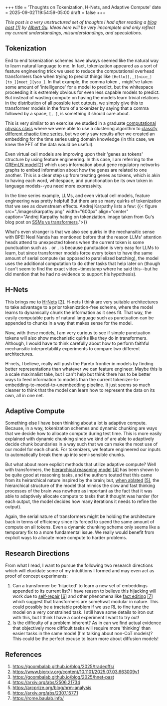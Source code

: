 +++
title = 'Thoughts on Tokenization, H-Nets, and Adaptive Compute'
date = 2025-09-02T19:54:59-05:00
draft = false
+++

*This post is a very unstructured set of thoughts I had after reading a [blog post](https://goombalab.github.io/blog/2025/tradeoffs/) [[1]](#references) by [Albert Gu](https://goombalab.github.io/). Ideas here will be very imcomplete and only reflect my current understandings, misunderstandings, and speculations.*

## Tokenization
End to end tokenization schemes have always seemed like the natural way to learn natural language to me. In fact, tokenization appeared as a sort of feature engineering trick we used to reduce the computational overhead transformers face when trying to predict things like `[Hello][,_][nice_][to_][meet_][you_]`. In that example, the comma token `,` might've taken some amount of 'intelligence' for a model to predict, but the whitespace proceeding it is extremely obvious for even less capable models to predict. But instead of wasting compute on having the models learn trivial relations in the distribution of all possible text outputs, we simply give this to transformer models in the from of a tokenizer by saying that a comma followed by a space, `[,_]`, is something it should care about.

This is very similar to an exercise we studied in a graduate [computational physics class](https://www.wgilpin.com/cphy/) where we were able to use a clustering algorithm to [classify different chaotic time series](https://www.wgilpin.com/cphy/time-series-chaos-clustering#can-we-choose-a-better-featurization), but we only saw results after we created an embedding for the time series using domain knowledge (in this case, we knew the FFT of the data would be useful).

Even virtual cell models are improving upon their 'genes as tokens' structure by using feature engineering. In this case, I am referring to the [GREmLN model](https://www.biorxiv.org/content/10.1101/2025.07.03.663009v1)[[2]](#references) which uses information about gene regulatory networks graphs to embed information about how the genes are related to one another. This is a clear step up from treating genes as tokens, which is akin to having each word, whitespace, and punctionation be its own token in language models--you need more expressivity.

In the time series example, LLMs, and even virtual cell models, feature engineering was pretty helpful! But there are so many quirks of tokenization that we see as downstream effects. Andrej Karpathy lists a few:
{{< figure src="./images/karpathy.png" width="600px" align="center" caption="Andrej Karpathy hating on tokenziation. image taken from Gu's blog post on [SSMs vs transformers](https://goombalab.github.io/blog/2025/tradeoffs/#should-we-get-rid-of-tokenization).">}}

What's even stranger is that we also see quirks in the mechansitic sense with BPE! Neel Nanda has mentioned before that the reason LLMs' attention heads attend to unexpected tokens when the current token is some punctuation such as `.` or `,` is because punctuation is very easy for LLMs to learn, but since transformer models force every token to have the same amount of serial compute (as opposed to parallelized batching), the model uses the additional computation to do other tasks that help later on (though I can't seem to find the exact video+timestamp where he said this--but he did mention that he had no evidence to support his hypothesis).

## H-Nets
This brings me to [H-Nets](https://goombalab.github.io/blog/2025/hnet-past) [[3](#references)]. H-nets I think are very suitable architectures to take advantage to a prior tokenization-free scheme, where the model learns to dynamically chunk the information as it sees fit. That way, the easily computable parts of natural language such as punctuation can be appended to chunks in a way that makes sense for the model.

Now, with these models, I am very curious to see if simple punctuation tokens will also show mechanistic quirks like they do in transformers. Although, I would have to think carefully about how to perform faithful mechansitic interpretability experiments to compare two different architectures.

H-nets, I believe, really will push the Pareto frontier in models by finding better representations than whatever we can feature engineer. Maybe this is a scale maximalist take, but I can't help but think there has to be better ways to feed information to models than the current tokenizer-to-embedding-to-model-to-unembedding pipeline. It just seems so much cleaner to think that the model can learn how to represent the data on its own, all in one net.

## Adaptive Compute
Something else I have been thinking about a lot is adaptive compute. Because, in a way, tokenization schemes and dynamic chunking are ways that we decide how to allocate compute during test time. This is more easily explained with dynamic chunking since we kind of are able to adaptively decide chunk boundaries in a way such that we can make the most use of our model for each chunk. For tokenizers, we feature engineered our inputs to automatically break them up into semi-sensible chunks.

But what about more explicit methods that utilize adaptive compute? Well with transformers, the [hierarchical reasoning model](https://arxiv.org/abs/2506.21734) [[4]](#references) has been shown to be quite good at reasoning tasks, and the authors touted that this came from its heirarchical nature inspired by the brain; but, [when ablated](https://arcprize.org/blog/hrm-analysis) [[5]](#references), the hierarchical structure of the model that mimics the slow and fast thinking processes of the brain was nowhere as important as the fact that it was able to adaptively allocate compute to tasks that it thought was harder (for each output, the model decides how many iterations it needs to refine the output).

Again, the serial nature of transformers might be holding the architecture back in terms of efficiency since its forced to spend the same amount of compute on all tokens. Even a dynamic chunking scheme only seems like a temporary fix to a more fundamental issue. We really would benefit from explicit ways to allocate more compute to harder problems.

## Research Directions
From what I read, I want to pursue the following two research directions which will elucidate some of my intutitions I formed and may even act as proof of concept experiments:

1. Can a transformer be 'hijacked' to learn a new set of embeddings appended to its current list? I have reason to believe this hijacking will work due to [self-repair](https://arxiv.org/abs/2307.15771) [[6]](#references) and other phenomena like [fact editing](https://rome.baulab.info/) [[7]](#references) which suggest that transformers are somehwat modular in nature. This could possibly be a tractable problem if we use RL to fine tune the model on a very constrained task. I still have some details to iron out with this, but I think I have a cool experiment I want to try out!
2. Is the difficulty of a problem inherent? As in can we find actual evidence that objectively more difficult tasks will require more 'thinking' than easier tasks in the same model (I'm talking about non-CoT models)? This could be the perfect excuse to learn more about diffusion models!


## References
1. https://goombalab.github.io/blog/2025/tradeoffs/
2. https://www.biorxiv.org/content/10.1101/2025.07.03.663009v1
3. https://goombalab.github.io/blog/2025/hnet-past
4. https://arxiv.org/abs/2506.21734
5. https://arcprize.org/blog/hrm-analysis
6. https://arxiv.org/abs/2307.15771
7. https://rome.baulab.info/
